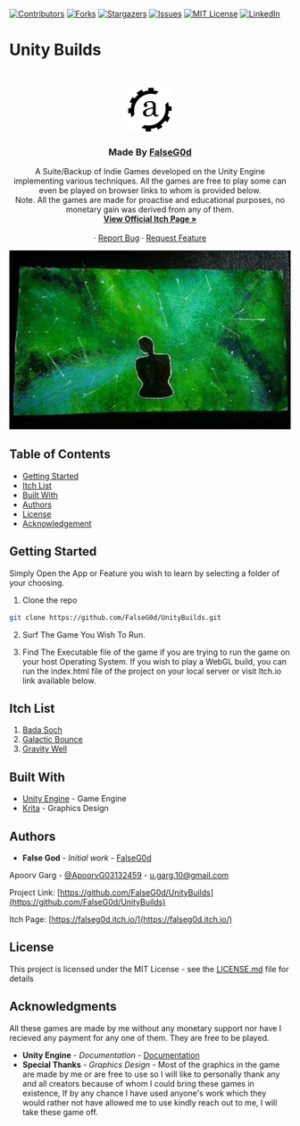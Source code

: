 [![Contributors][contributors-shield]][contributors-url]
[![Forks][forks-shield]][forks-url]
[![Stargazers][stars-shield]][stars-url]
[![Issues][issues-shield]][issues-url]
[![MIT License][license-shield]][license-url]
[![LinkedIn][linkedin-shield]][linkedin-url]


# Unity Builds

<!-- PROJECT LOGO -->
<br />
<p align="center">
  <a href="http://apoorvgarg.herokuapp.com/">
    <img src="https://github.com/FalseG0d/AdvancedDjango/raw/main/images/Logo.png" alt="Logo" width="80" height="80">
  </a>

  <h3 align="center">Made By <a href="https://github.com/FalseG0d">FalseG0d</a></h3>

  <p align="center">
    A Suite/Backup of Indie Games developed on the Unity Engine implementing various techniques. All the games are free to play some can even be played on browser links to whom is provided below. <br>Note. All the games are made for proactise and educational purposes, no monetary gain was derived from any of them.
    <br />
    <a href="https://falseg0d.itch.io/"><strong>View Official Itch Page »</strong></a>
    <br />
    <br />
    ·
    <a href="https://github.com/FalseG0d/UnityBuilds/issues">Report Bug</a>
    ·
    <a href="https://github.com/FalseG0d/UnityBuilds/issues">Request Feature</a>
  </p>
</p>


![Product Name Screen Shot][product-screenshot]

<!-- TABLE OF CONTENTS -->
## Table of Contents


* [Getting Started](#getting-started)
* [Itch List](#itch-list)
* [Built With](#built-with)
* [Authors](#authors)
* [License](#license)
* [Acknowledgement](#acknowledgement)


## Getting Started

Simply Open the App or Feature you wish to learn by selecting a folder of your choosing.

1. Clone the repo

```sh
git clone https://github.com/FalseG0d/UnityBuilds.git
```

2. Surf The Game You Wish To Run.


3. Find The Executable file of the game if you are trying to run the game on your host Operating System. If you wish to play a WebGL build, you can run the index.html file of the project on your local server or visit Itch.io link available below. 


## Itch List

1. [Bada Soch](https://falseg0d.itch.io/game-of-life)
2. [Galactic Bounce](https://falseg0d.itch.io/galactic-bounce)
3. [Gravity Well](https://falseg0d.itch.io/gravity-well)

## Built With

* [Unity Engine](https://unity.com/) - Game Engine
* [Krita](https://krita.org/en/) - Graphics Design


## Authors

* **False God** - *Initial work* - [FalseG0d](https://github.com/FalseG0d)

Apoorv Garg - [@ApoorvG03132459](https://twitter.com/ApoorvG03132459) - u.garg.10@gmail.com

Project Link: [https://github.com/FalseG0d/UnityBuilds](https://github.com/FalseG0d/UnityBuilds)

Itch Page: [https://falseg0d.itch.io/](https://falseg0d.itch.io/)

## License

This project is licensed under the MIT License - see the [LICENSE.md](LICENSE.md) file for details

## Acknowledgments

All these games are made by me without any monetary support nor have I recieved any payment for any one of them. They are free to be played.

* **Unity Engine** - *Documentation* - [Documentation](https://docs.unity3d.com/Manual/index.html)
* **Special Thanks** - *Graphics Design* - Most of the graphics in the game are made by me or are free to use so I will like to personally thank any and all creators because of whom I could bring these games in existence, If by any chance I have used anyone's work which they would rather not have allowed me to use kindly reach out to me, I will take these game off.


<!-- MARKDOWN LINKS & IMAGES -->
<!-- https://www.markdownguide.org/basic-syntax/#reference-style-links -->
[contributors-shield]: https://img.shields.io/github/contributors/FalseG0d/UnityBuilds.svg?style=flat-square
[contributors-url]: https://github.com/FalseG0d/UnityBuilds/graphs/contributors
[forks-shield]: https://img.shields.io/github/forks/FalseG0d/UnityBuilds.svg?style=flat-square
[forks-url]: https://github.com/FalseG0d/UnityBuilds/network/members
[stars-shield]: https://img.shields.io/github/stars/FalseG0d/UnityBuilds.svg?style=flat-square
[stars-url]: https://github.com/FalseG0d/UnityBuilds/stargazers
[issues-shield]: https://img.shields.io/github/issues/FalseG0d/UnityBuilds.svg?style=flat-square
[issues-url]: https://github.com/FalseG0d/UnityBuilds/issues
[license-shield]: https://img.shields.io/github/license/FalseG0d/UnityBuilds.svg?style=flat-square
[license-url]: https://github.com/FalseG0d/UnityBuilds/blob/master/LICENSE.txt
[linkedin-shield]: https://img.shields.io/badge/-LinkedIn-black.svg?style=flat-square&logo=linkedin&colorB=555
[linkedin-url]: https://www.linkedin.com/in/apoorv-garg-137137171/
[product-screenshot]: images/deepart.jpg